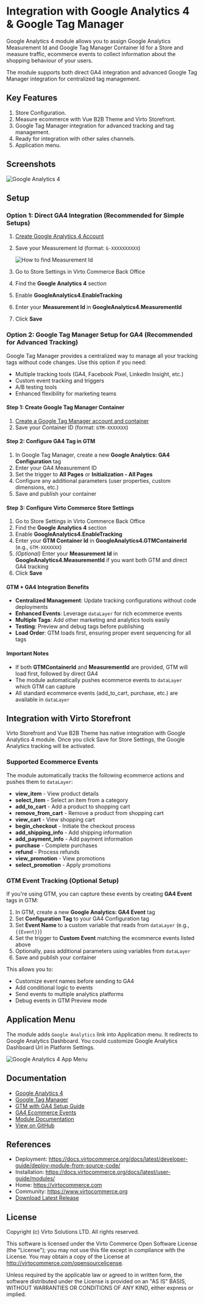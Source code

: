# Integration with Google Analytics 4 & Google Tag Manager
Google Analytics 4 module allows you to assign Google Analytics Measurement Id and Google Tag Manager Container Id for a Store and measure traffic, ecommerce events to collect information about the shopping behaviour of your users. 

The module supports both direct GA4 integration and advanced Google Tag Manager integration for centralized tag management.

## Key Features
1. Store Configuration.
1. Measure ecommerce with Vue B2B Theme and Virto Storefront.
1. Google Tag Manager integration for advanced tracking and tag management.
1. Ready for integration with other sales channels.
1. Application menu.

## Screenshots
![Google Analytics 4](docs/media/ga4-realtime.png)

## Setup

### Option 1: Direct GA4 Integration (Recommended for Simple Setups)
1. [Create Google Analytics 4 Account](https://support.google.com/analytics/answer/9304153)
1. Save your Measurement Id (format: `G-XXXXXXXXXX`)
   
   ![How to find Measurement Id](https://storage.googleapis.com/support-kms-prod/4vzOnPW93ZjrGTZKfeIJYHXXPmpfCmc0UMHy)

1. Go to Store Settings in Virto Commerce Back Office
1. Find the **Google Analytics 4** section
1. Enable **GoogleAnalytics4.EnableTracking**
1. Enter your **Measurement Id** in **GoogleAnalytics4.MeasurementId**
1. Click **Save**

### Option 2: Google Tag Manager Setup for GA4 (Recommended for Advanced Tracking)

Google Tag Manager provides a centralized way to manage all your tracking tags without code changes. Use this option if you need:
- Multiple tracking tools (GA4, Facebook Pixel, LinkedIn Insight, etc.)
- Custom event tracking and triggers
- A/B testing tools
- Enhanced flexibility for marketing teams

#### Step 1: Create Google Tag Manager Container
1. [Create a Google Tag Manager account and container](https://support.google.com/tagmanager/answer/6103696)
1. Save your Container ID (format: `GTM-XXXXXXX`)

#### Step 2: Configure GA4 Tag in GTM
1. In Google Tag Manager, create a new **Google Analytics: GA4 Configuration** tag
1. Enter your GA4 Measurement ID
1. Set the trigger to **All Pages** or **Initialization - All Pages**
1. Configure any additional parameters (user properties, custom dimensions, etc.)
1. Save and publish your container

#### Step 3: Configure Virto Commerce Store Settings
1. Go to Store Settings in Virto Commerce Back Office
1. Find the **Google Analytics 4** section
1. Enable **GoogleAnalytics4.EnableTracking**
1. Enter your **GTM Container Id** in **GoogleAnalytics4.GTMContainerId** (e.g., `GTM-XXXXXXX`)
1. *(Optional)* Enter your **Measurement Id** in **GoogleAnalytics4.MeasurementId** if you want both GTM and direct GA4 tracking
1. Click **Save**

#### GTM + GA4 Integration Benefits
- **Centralized Management**: Update tracking configurations without code deployments
- **Enhanced Events**: Leverage `dataLayer` for rich ecommerce events
- **Multiple Tags**: Add other marketing and analytics tools easily
- **Testing**: Preview and debug tags before publishing
- **Load Order**: GTM loads first, ensuring proper event sequencing for all tags

#### Important Notes
- If both **GTMContainerId** and **MeasurementId** are provided, GTM will load first, followed by direct GA4
- The module automatically pushes ecommerce events to `dataLayer` which GTM can capture
- All standard ecommerce events (add_to_cart, purchase, etc.) are available in `dataLayer`

## Integration with Virto Storefront
Virto Storefront and Vue B2B Theme has native integration with Google Analytics 4 module. 
Once you click Save for Store Settings, the Google Analytics tracking will be activated.

### Supported Ecommerce Events
The module automatically tracks the following ecommerce actions and pushes them to `dataLayer`:

* **view_item** - View product details
* **select_item** - Select an item from a category
* **add_to_cart** - Add a product to shopping cart
* **remove_from_cart** - Remove a product from shopping cart
* **view_cart** - View shopping cart
* **begin_checkout** - Initiate the checkout process
* **add_shipping_info** - Add shipping information
* **add_payment_info** - Add payment information
* **purchase** - Complete purchases
* **refund** - Process refunds
* **view_promotion** - View promotions
* **select_promotion** - Apply promotions

### GTM Event Tracking (Optional Setup)
If you're using GTM, you can capture these events by creating **GA4 Event** tags in GTM:

1. In GTM, create a new **Google Analytics: GA4 Event** tag
1. Set **Configuration Tag** to your GA4 Configuration tag
1. Set **Event Name** to a custom variable that reads from `dataLayer` (e.g., `{{Event}}`)
1. Set the trigger to **Custom Event** matching the ecommerce events listed above
1. Optionally, pass additional parameters using variables from `dataLayer`
1. Save and publish your container

This allows you to:
- Customize event names before sending to GA4
- Add conditional logic to events
- Send events to multiple analytics platforms
- Debug events in GTM Preview mode

## Application Menu 
The module adds `Google Analytics` link into Application menu. It redirects to Google Analytics Dashboard. You could customize Google Analytics Dashboard Url in Platform Settings.

![Google Analytics 4 App Menu](docs/media/app-menu.png)

## Documentation
* [Google Analytics 4](https://developers.google.com/analytics/devguides/collection/ga4)
* [Google Tag Manager](https://developers.google.com/tag-platform/tag-manager)
* [GTM with GA4 Setup Guide](https://support.google.com/tagmanager/answer/9442095)
* [GA4 Ecommerce Events](https://developers.google.com/analytics/devguides/collection/ga4/ecommerce)
* [Module Documentation](https://docs.virtocommerce.org/modules/google-ecommerce-analytics/)
* [View on GitHub](docs/index.md)

## References
* Deployment: https://docs.virtocommerce.org/docs/latest/developer-guide/deploy-module-from-source-code/
* Installation: https://docs.virtocommerce.org/docs/latest/user-guide/modules/
* Home: https://virtocommerce.com
* Community: https://www.virtocommerce.org
* [Download Latest Release](https://github.com/VirtoCommerce/google-ecommerce-analytics/releases/latest)

## License
Copyright (c) Virto Solutions LTD.  All rights reserved.

This software is licensed under the Virto Commerce Open Software License (the "License"); you
may not use this file except in compliance with the License. You may
obtain a copy of the License at http://virtocommerce.com/opensourcelicense.

Unless required by the applicable law or agreed to in written form, the software
distributed under the License is provided on an "AS IS" BASIS,
WITHOUT WARRANTIES OR CONDITIONS OF ANY KIND, either express or
implied.
